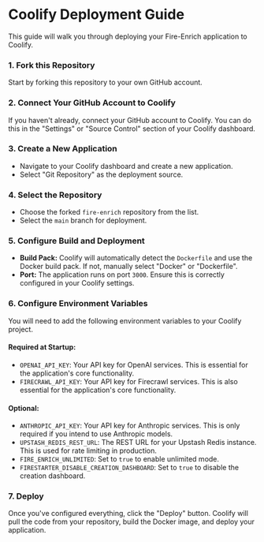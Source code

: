 # Coolify Deployment Guide

This guide will walk you through deploying your Fire-Enrich application to Coolify.

### 1. Fork this Repository

Start by forking this repository to your own GitHub account.

### 2. Connect Your GitHub Account to Coolify

If you haven't already, connect your GitHub account to Coolify. You can do this in the "Settings" or "Source Control" section of your Coolify dashboard.

### 3. Create a New Application

- Navigate to your Coolify dashboard and create a new application.
- Select "Git Repository" as the deployment source.

### 4. Select the Repository

- Choose the forked `fire-enrich` repository from the list.
- Select the `main` branch for deployment.

### 5. Configure Build and Deployment

- **Build Pack:** Coolify will automatically detect the `Dockerfile` and use the Docker build pack. If not, manually select "Docker" or "Dockerfile".
- **Port:** The application runs on port `3000`. Ensure this is correctly configured in your Coolify settings.

### 6. Configure Environment Variables

You will need to add the following environment variables to your Coolify project.

#### Required at Startup:

- `OPENAI_API_KEY`: Your API key for OpenAI services. This is essential for the application's core functionality.
- `FIRECRAWL_API_KEY`: Your API key for Firecrawl services. This is also essential for the application's core functionality.

#### Optional:

- `ANTHROPIC_API_KEY`: Your API key for Anthropic services. This is only required if you intend to use Anthropic models.
- `UPSTASH_REDIS_REST_URL`: The REST URL for your Upstash Redis instance. This is used for rate limiting in production.
- `FIRE_ENRICH_UNLIMITED`: Set to `true` to enable unlimited mode.
- `FIRESTARTER_DISABLE_CREATION_DASHBOARD`: Set to `true` to disable the creation dashboard.

### 7. Deploy

Once you've configured everything, click the "Deploy" button. Coolify will pull the code from your repository, build the Docker image, and deploy your application. 
